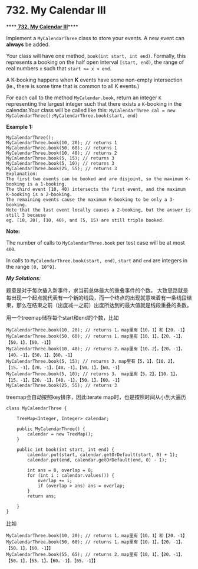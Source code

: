 # 732. My Calendar III

\*\*\*\*[ **732. My Calendar III**](https://leetcode.com/problems/my-calendar-iii/description/)\*\*\*\*

Implement a `MyCalendarThree` class to store your events. A new event can **always** be added.

Your class will have one method, `book(int start, int end)`. Formally, this represents a booking on the half open interval `[start, end)`, the range of real numbers `x` such that `start <= x < end`.

A K-booking happens when **K** events have some non-empty intersection \(ie., there is some time that is common to all K events.\)

For each call to the method `MyCalendar.book`, return an integer `K` representing the largest integer such that there exists a `K`-booking in the calendar.Your class will be called like this: `MyCalendarThree cal = new MyCalendarThree();MyCalendarThree.book(start, end)`

**Example 1:**

```text
MyCalendarThree();
MyCalendarThree.book(10, 20); // returns 1
MyCalendarThree.book(50, 60); // returns 1
MyCalendarThree.book(10, 40); // returns 2
MyCalendarThree.book(5, 15); // returns 3
MyCalendarThree.book(5, 10); // returns 3
MyCalendarThree.book(25, 55); // returns 3
Explanation: 
The first two events can be booked and are disjoint, so the maximum K-booking is a 1-booking.
The third event [10, 40) intersects the first event, and the maximum K-booking is a 2-booking.
The remaining events cause the maximum K-booking to be only a 3-booking.
Note that the last event locally causes a 2-booking, but the answer is still 3 because
eg. [10, 20), [10, 40), and [5, 15) are still triple booked.
```

**Note:**

The number of calls to `MyCalendarThree.book` per test case will be at most `400`.

In calls to `MyCalendarThree.book(start, end)`, `start` and `end` are integers in the range `[0, 10^9]`.

_**My Solutions:**_

 题意是对于每次插入新事件，求当前总体最大的重叠事件的个数。 大致思路就是每出现一个起点就代表有一个新的线段，而一个终点的出现就意味着有一条线段结束，那么在结束之前（出度减一之前）出度所达到的最大值就是线段重叠的条数。

用一个treemap储存每个start和end的个数，比如

```text
MyCalendarThree.book(10, 20); // returns 1，map里有【10，1】和【20，-1】
MyCalendarThree.book(50, 60); // returns 1，map里有【10，1】，【20，-1】，【50，1】，【60，-1】】
MyCalendarThree.book(10, 40); // returns 2，map里有【10，2】，【20，-1】，【40，-1】，【50，1】，【60，-1】
MyCalendarThree.book(5, 15); // returns 3，map里有【5，1】，【10，2】，【15，-1】，【20，-1】，【40，-1】，【50，1】，【60，-1】
MyCalendarThree.book(5, 10); // returns 3， map里有【5，2】，【10，1】，【15，-1】，【20，-1】，【40，-1】，【50，1】，【60，-1】
MyCalendarThree.book(25, 55); // returns 3
```

treemap会自动按照key排序，因此iterate map时，也是按照时间从小到大遍历

```text
class MyCalendarThree {

    TreeMap<Integer, Integer> calendar;
    
    public MyCalendarThree() {
        calendar = new TreeMap();
    }
    
    public int book(int start, int end) {
        calendar.put(start, calendar.getOrDefault(start, 0) + 1);
        calendar.put(end, calendar.getOrDefault(end, 0) - 1);
        
        int ans = 0, overlap = 0;
        for (int i : calendar.values()) {
            overlap += i;
            if (overlap > ans) ans = overlap;
        }
        return ans;
        
    }
}
```

比如

```text
MyCalendarThree.book(10, 20); // returns 1，map里有【10，1】和【20，-1】
MyCalendarThree.book(50, 60); // returns 1，map里有【10，1】，【20，-1】，【50，1】，【60，-1】】
MyCalendarThree.book(55, 65); // returns 2，map里有【10，1】，【20，-1】，【50，1】，【55，1】，【60，-1】，【65，-1】】
```

